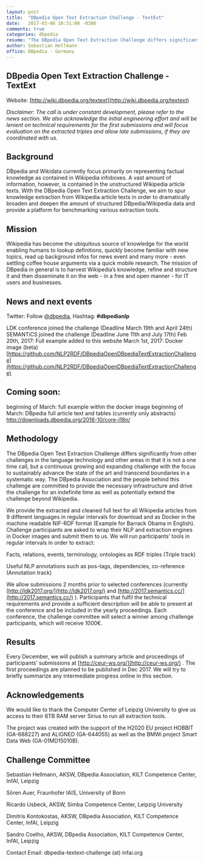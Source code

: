```yaml
---
layout: post
title:  "DBpedia Open Text Extraction Challenge - TextExt"
date:   2017-03-06 10:31:00 -0300
comments: true
categories: dbpedia
resume: "The DBpedia Open Text Extraction Challenge differs significantly from other challenges in the language technology and other..."
author: Sebastian Hellmann
office: DBpedia - Germany
---
```


## DBpedia Open Text Extraction Challenge - TextExt

Website: [http://wiki.dbpedia.org/textext](http://wiki.dbpedia.org/textext)

*Disclaimer: The call is under constant development, please refer to the news section. We also acknowledge the initial engineering effort and will be lenient on technical requirements for the first submissions and will focus evaluation on the extracted triples and allow late submissions, if they are coordinated with us.*

## Background

DBpedia and Wikidata currently focus primarily on representing factual knowledge as contained in Wikipedia infoboxes. A vast amount of information, however, is contained in the unstructured Wikipedia article texts. With the DBpedia Open Text Extraction Challenge, we aim to spur knowledge extraction from Wikipedia article texts in order to dramatically broaden and deepen the amount of structured DBpedia/Wikipedia data and provide a platform for benchmarking various extraction tools.

## Mission

Wikipedia has become the ubiquitous source of knowledge for the world enabling humans to lookup definitions, quickly become familiar with new topics, read up background infos for news event and many more - even settling coffee house arguments via a quick mobile research. The mission of DBpedia in general is to harvest Wikipedia’s knowledge, refine and structure it and then disseminate it on the web - in a free and open manner - for IT users and businesses.

## News and next events

Twitter: Follow [@dbpedia](http://www.twitter.com/dbpedia), Hashtag: **#dbpedianlp**

LDK conference joined the challenge (Deadline March 19th and April 24th)
SEMANTiCS joined the challenge (Deadline June 11th and July 17th)
Feb 20th, 2017: Full example added to this website
March 1st, 2017: Docker image (beta) [https://github.com/NLP2RDF/DBpediaOpenDBpediaTextExtractionChallenge](https://github.com/NLP2RDF/DBpediaOpenDBpediaTextExtractionChallenge)

## Coming soon:

beginning of March: full example within the docker image
beginning of March: DBpedia full article text and tables (currently only abstracts) http://downloads.dbpedia.org/2016-10/core-i18n/

## Methodology

The DBpedia Open Text Extraction Challenge differs significantly from other challenges in the language technology and other areas in that it is not a one time call, but a continuous growing and expanding challenge with the focus to sustainably advance the state of the art and transcend boundaries in a systematic way. The DBpedia Association and the people behind this challenge are committed to provide the necessary infrastructure and drive the challenge for an indefinite time as well as potentially extend the challenge beyond Wikipedia.

We provide the extracted and cleaned full text for all Wikipedia articles from 9 different languages in regular intervals for download and as Docker in the machine readable NIF-RDF format (Example for Barrack Obama in English). Challenge participants are asked to wrap their NLP and extraction engines in Docker images and submit them to us. We will run participants’ tools in regular intervals in order to extract:

Facts, relations, events, terminology, ontologies as RDF triples (Triple track)

Useful NLP annotations such as pos-tags, dependencies, co-reference (Annotation track)

We allow submissions 2 months prior to selected conferences (currently [http://ldk2017.org/](http://ldk2017.org/) and [http://2017.semantics.cc/](http://2017.semantics.cc/) ). Participants that fulfil the technical requirements and provide a sufficient description will be able to present at the conference and be included in the yearly proceedings. Each conference, the challenge committee will select a winner among challenge participants, which will receive 1000€.

## Results

Every December, we will publish a summary article and proceedings of participants’ submissions at [http://ceur-ws.org/](http://ceur-ws.org/) . The first proceedings are planned to be published in Dec 2017. We will try to briefly summarize any intermediate progress online in this section.

## Acknowledgements

We would like to thank the Computer Center of Leipzig University to give us access to their 6TB RAM server Sirius to run all extraction tools.

The project was created with the support of the H2020 EU project HOBBIT (GA-688227) and ALIGNED (GA-644055) as well as the BMWi project Smart Data Web (GA-01MD15010B).

## Challenge Committee

Sebastian Hellmann, AKSW, DBpedia Association, KILT Competence Center, InfAI, Leipzig

Sören Auer, Fraunhofer IAIS, University of Bonn

Ricardo Usbeck, AKSW, Simba Competence Center, Leipzig University

Dimitris Kontokostas, AKSW, DBpedia Association, KILT Competence Center, InfAI, Leipzig

Sandro Coelho, AKSW, DBpedia Association, KILT Competence Center, InfAI, Leipzig

Contact Email: dbpedia-textext-challenge (at) infai.org
